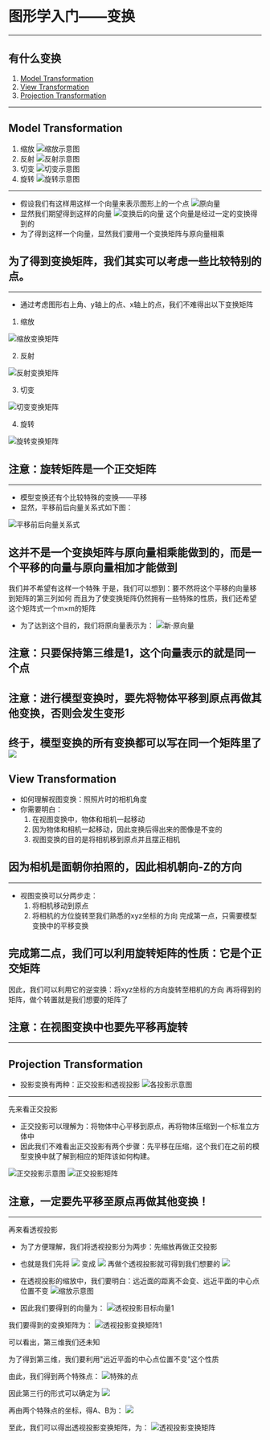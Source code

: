 # 图形学入门——变换
---
## 有什么变换
1. [Model Transformation](#jump1)
2. [View Transformation](#jump2)
3. [Projection Transformation](#jump3)
---
<span id="jump1"> </span>
## Model Transformation
1. 缩放
![缩放示意图](https://github.com/texwood0935/Picture/blob/main/scale.png)
2. 反射
![反射示意图](https://github.com/texwood0935/Picture/blob/main/reflection.png)
3. 切变
![切变示意图](https://github.com/texwood0935/Picture/blob/main/shear.png)
4. 旋转
![旋转示意图](https://github.com/texwood0935/Picture/blob/main/rotation.png)
---
* 假设我们有这样用这样一个向量来表示图形上的一个点
![原向量](https://github.com/texwood0935/Picture/blob/main/vector.png)
* 显然我们期望得到这样的向量
![变换后的向量](https://github.com/texwood0935/Picture/blob/main/vector2.png)
这个向量是经过一定的变换得到的
* 为了得到这样一个向量，显然我们要用一个变换矩阵与原向量相乘
## 为了得到变换矩阵，我们其实可以考虑一些比较特别的点。
---
* 通过考虑图形右上角、y轴上的点、x轴上的点，我们不难得出以下变换矩阵
1. 缩放

![缩放变换矩阵](https://github.com/texwood0935/Picture/blob/main/scale2.png)

2. 反射

![反射变换矩阵](https://github.com/texwood0935/Picture/blob/main/reflection2.png)

3. 切变

![切变变换矩阵](https://github.com/texwood0935/Picture/blob/main/shear2.png)

4. 旋转

![旋转变换矩阵](https://github.com/texwood0935/Picture/blob/main/rotation2.png)

## 注意：旋转矩阵是一个正交矩阵 
---
* 模型变换还有个比较特殊的变换——平移
* 显然，平移前后向量关系式如下图：

![平移前后向量关系式](https://github.com/texwood0935/Picture/blob/main/translation.png)
## 这并不是一个变换矩阵与原向量相乘能做到的，而是一个平移的向量与原向量相加才能做到
我们并不希望有这样一个特殊
于是，我们可以想到：要不然将这个平移的向量移到矩阵的第三列如何
而且为了使变换矩阵仍然拥有一些特殊的性质，我们还希望这个矩阵式一个m×m的矩阵
* 为了达到这个目的，我们将原向量表示为：
![新·原向量](https://github.com/texwood0935/Picture/blob/main/new%20vector.png)
## 注意：只要保持第三维是1，这个向量表示的就是同一个点 
## 注意：进行模型变换时，要先将物体平移到原点再做其他变换，否则会发生变形
终于，模型变换的所有变换都可以写在同一个矩阵里了
![ ](https://github.com/texwood0935/Picture/blob/main/yeah.jpg)
---
<span id="jump2"> </span>
## View Transformation
* 如何理解视图变换：照照片时的相机角度
* 你需要明白：
	1. 在视图变换中，物体和相机一起移动
	2. 因为物体和相机一起移动，因此变换后得出来的图像是不变的
	3. 视图变换的目的是将相机移到原点并且摆正相机
## 因为相机是面朝你拍照的，因此相机朝向-Z的方向 
---
* 视图变换可以分两步走：
	1. 将相机移动到原点
	2. 将相机的方位旋转至我们熟悉的xyz坐标的方向
完成第一点，只需要模型变换中的平移变换
## 完成第二点，我们可以利用旋转矩阵的性质：它是个正交矩阵
因此，我们可以利用它的逆变换：将xyz坐标的方向旋转至相机的方向
再将得到的矩阵，做个转置就是我们想要的矩阵了
## 注意：在视图变换中也要先平移再旋转
---
<span id="jump3"> </span>
## Projection Transformation
* 投影变换有两种：正交投影和透视投影
![各投影示意图](https://github.com/texwood0935/Picture/blob/main/projection%20transformation.png)
---
先来看正交投影
* 正交投影可以理解为：将物体中心平移到原点，再将物体压缩到一个标准立方体中
* 因此我们不难看出正交投影有两个步骤：先平移在压缩，这个我们在之前的模型变换中就了解到相应的矩阵该如何构建。
 
![正交投影示意图](https://github.com/texwood0935/Picture/blob/main/ortho2.png)
![正交投影矩阵](https://github.com/texwood0935/Picture/blob/main/ortho.png)
## 注意，一定要先平移至原点再做其他变换！
---
再来看透视投影
* 为了方便理解，我们将透视投影分为两步：先缩放再做正交投影
* 也就是我们先将 ![ ](https://github.com/texwood0935/Picture/blob/main/per1.png) 变成 ![ ](https://github.com/texwood0935/Picture/blob/main/per3.png) 
再做个透视投影就可得到我们想要的 ![ ](https://github.com/texwood0935/Picture/blob/main/per2.png) 
* 在透视投影的缩放中，我们要明白：远近面的距离不会变、远近平面的中心点位置不变
![缩放示意图](https://github.com/texwood0935/Picture/blob/main/per4.png)

* 因此我们要得到的向量为：
![透视投影目标向量1](https://github.com/texwood0935/Picture/blob/main/per5.png)

我们要得到的变换矩阵为：
![透视投影变换矩阵1](https://github.com/texwood0935/Picture/blob/main/per7.png)

可以看出，第三维我们还未知

为了得到第三维，我们要利用"远近平面的中心点位置不变"这个性质

由此，我们得到两个特殊点：
![特殊的点](https://github.com/texwood0935/Picture/blob/main/per6.png)

因此第三行的形式可以确定为 ![ ](https://github.com/texwood0935/Picture/blob/main/per8.png)

再由两个特殊点的坐标，得A、B为：
![ ](https://github.com/texwood0935/Picture/blob/main/per9.png)

至此，我们可以得出透视投影变换矩阵，为：
![透视投影变换矩阵](https://github.com/texwood0935/Picture/blob/main/per10.png)
